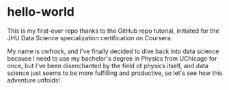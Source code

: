 # hello-world
This is my first-ever repo thanks to the GitHub repo tutorial, initiated for the JHU Data Science specialization certification on Coursera.

My name is cwfrock, and I've finally decided to dive back into data science because I need to use my bachelor's degree in Physics from UChicago for once, but I've been disenchanted by the field of physics itself, and data science just seems to be more fulfilling and productive, so let's see how this adventure unfolds!
